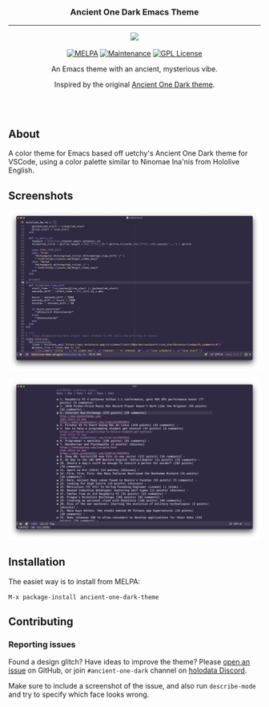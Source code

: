 <h3 align="center">Ancient One Dark Emacs Theme</h3>
<hr/>


<p align="center">
  <img src="https://upload.wikimedia.org/wikipedia/commons/thumb/0/08/EmacsIcon.svg/120px-EmacsIcon.svg.png" />
</p>

<p align="center">
<a href="https://melpa.org/#/ancient-one-dark-theme"><img alt="MELPA" src="https://melpa.org/packages/ancient-one-dark-theme-badge.svg"/></a>
<a href="https://github.com/ianpan870102/wilmersdorf-emacs-theme"><img src="https://img.shields.io/badge/Maintained%3F-yes-green.svg" alt="Maintenance"></a>
<a href="https://www.gnu.org/licenses/gpl-3.0"><img src="https://img.shields.io/badge/License-GPL%20v3-blue.svg" alt="GPL License"></a>
</p>

<p align="center">An Emacs theme with an ancient, mysterious vibe.</p>

<p align="center">Inspired by the original <a href="https://marketplace.visualstudio.com/items?itemName=uetchy.ancient-one-dark">Ancient One Dark theme</a>.</p>

<br/>
<br/>

## About

A color theme for Emacs based off uetchy's Ancient One Dark theme for VSCode, using a color palette similar to Ninomae Ina'nis from Hololive English.

## Screenshots

![Ruby mode](./screenshots/one-dark-ruby-mode.png)

![HN Reader](./screenshots/one-dark-hn-reader.png)

## Installation

The easiet way is to install from MELPA:

```
M-x package-install ancient-one-dark-theme
```

## Contributing

### Reporting issues

Found a design glitch? Have ideas to improve the theme? Please [open an issue](https://github.com/holodata/ancient-one-dark-emacs/issues) on GitHub, or join `#ancient-one-dark` channel on [holodata Discord](https://holodata.org/discord).

Make sure to include a screenshot of the issue, and also run `describe-mode` and try to specify which face looks wrong.
